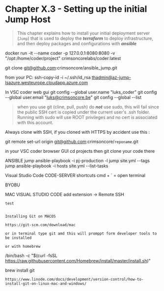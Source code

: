 # Chapter X.3 - Setting up the initial Jump Host
>This chapter explains how to install your initial deployment server (`Jump`) that is used to deploy the ***terraform*** to deploy infrastructure, and then deploy packages and configurations with ***ansible***

docker run -it --name coder -p 127.0.0.1:8080:8080 -v "/opt:/home/coder/project" crimsoncorelabs/coder:latest

git clone git@github.com:crimsoncore/ansible_jump.git

from your PC:
ssh-copy-id -i ~/.ssh/id_rsa thadmin@az-jump-lsazure.westeurope.cloudapp.azure.com

In VSC coder web gui
git config --global user.name "luks_coder"
git config --global user.email "luks@crimsoncore.be"
git config --global --list

> when you use git (cline, pull, push) do ***not*** use sudo, this will fail since the public SSH cert is copied under the current user's .ssh folder. Running with sudo will use ROOT privileges and no cert is associated with this account.

Always clone with SSH, if you cloned with HTTPS by accident use this :

git remote set-url origin git@github.com:crimsoncore/`reponame`.git

in your VSC coder browser GUI
cd projects
then git clone your code there

ANSIBLE jump
ansible-playbook -i pj-production -l jump site.yml --tags jump
ansible-playbook -i hosts site.yml --list-tasks

Visual Studio Code CODE-SERVER shortcuts
cmd + ` = open terminal

BYOBU

MAC VISUAL STUDIO CODE
    add extension -> Remote SSH

    test


    Installing Git on MACOS

    https://git-scm.com/download/mac

    or in terminal type git amd this will promppt form developer tools to be installed

    or with homebrew

/bin/bash -c "$(curl -fsSL https://raw.githubusercontent.com/Homebrew/install/master/install.sh)"

brew install git

    https://www.linode.com/docs/development/version-control/how-to-install-git-on-linux-mac-and-windows/